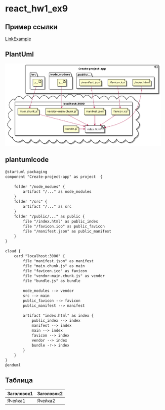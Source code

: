 # react_hw1_ex9


## Пример ссылки 

[LinkExample](https://github.com/garlife/react_hw1_ex1)

## PlantUml

![plantUml](/src/plantuml.png)

## plantumlcode

```plantumlcode
@startuml packaging
component "Create-project-app" as project  {

    folder "/node_modues" {
        artifact "/..." as node_modules
    }
    folder "/src" {
        artifact "/..." as src
    }
    folder "/public/..." as public {
        file "/index.html" as public_index
        file "/favicon.ico" as public_favicon
        file "/manifest.json" as public_manifest
    }
}

cloud {
    card "localhost:3000" {
        file "manifest.json" as manifest
        file "main.chunk.js" as main
        file "favicon.ico" as favicon
        file "vendor~main.chunk.js" as vendor
        file "bundle.js" as bundle

        node_modules --> vendor
        src --> main
        public_favicon --> favicon
        public_manifest --> manifest

        artifact "index.html" as index {
            public_index --> index
            manifest --> index
            main --> index
            favicon --> index
            vendor --> index
            bundle -r-> index
        }
    }
}
@enduml

```

## Таблица

Заголовок1 | Заголовок2
--------|--------
Ячейка1 |Ячейка2


